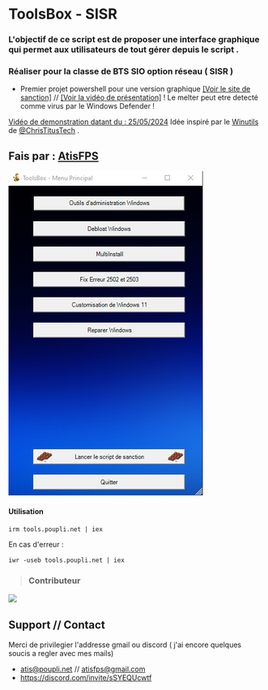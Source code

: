 # ToolsBox - SISR
### L'objectif de ce script est de proposer une interface graphique qui permet aux utilisateurs de tout gérer depuis le script .

### Réaliser pour la classe de BTS SIO option réseau ( SISR ) 


 - Premier projet powershell pour une version graphique [[Voir le site de sanction]](https://sanction.poupli.net/) // [[Voir la vidéo de présentation]](https://youtu.be/OEgyy4pWTbY)
! Le melter peut etre detecté comme virus par le Windows Defender !

[Vidéo de demonstration datant du : 25/05/2024](https://youtu.be/M1UNwWIeIqk)
Idée inspiré par le [Winutils](https://github.com/ChrisTitusTech/winutil) de [@ChrisTitusTech](https://github.com/ChrisTitusTech) . 
## Fais par : [AtisFPS](https://atis.poupli.net)
![screen-tools](./upload/screen-tools.png)


#### Utilisation 
```
irm tools.poupli.net | iex
```
En cas d'erreur : 
```
iwr -useb tools.poupli.net | iex
```

>### Contributeur 
<a href="https://github.com/AtisFPS/ToolsBox/graphs/contributors">
  <img src="https://contrib.rocks/image?repo=AtisFPS/ToolsBox" />
</a>

## Support // Contact
Merci de privilegier l'addresse gmail ou discord ( j'ai encore quelques soucis a regler avec mes mails)
- atis@poupli.net // atisfps@gmail.com
- https://discord.com/invite/sSYEQUcwtf
